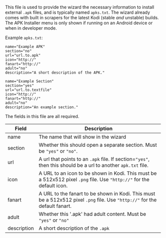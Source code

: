 This file is used to provide the wizard the necessary information to install external `.apk` files, and is typically named `apks.txt`. The wizard already comes with built in scrapers for the latest Kodi (stable *and* unstable) builds. The APK Installer menu is only shown if running on an Android device or when in developer mode.

Example `apks.txt`:
```
name="Example APK"
section="no"
url="url.to.apk"
icon="http://"
fanart="http://"
adult="no"
description="A short description of the APK."

name="Example Section"
section="yes"
url="url.to.textfile"
icon="http://"
fanart="http://"
adult="no"
description="An example section."
```

The fields in this file are all required.

| Field | Description |
| ----- | ----------- |
| name  | The name that will show in the wizard |
| section | Whether this should open a separate section. Must be `"yes"` or `"no"`. |
| url | A url that points to an `.apk` file. If section=`"yes"`, then this should be a url to another `apk.txt` file. |
| icon | A URL to an icon to be shown in Kodi. This must be a 512x512 pixel `.png` file. Use `"http://"` for the default icon. |
| fanart | A URL to the fanart to be shown in Kodi. This must be a 512x512 pixel `.png` file. Use `"http://"` for the default fanart. |
| adult | Whether this '.apk' had adult content. Must be `"yes"` or `"no"` |
| description | A short description of the `.apk` |